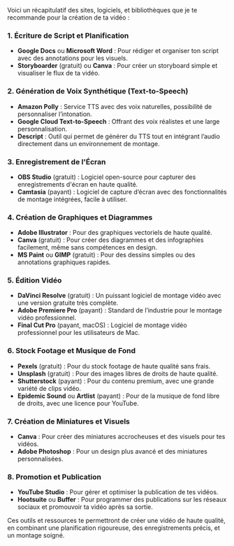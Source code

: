 Voici un récapitulatif des sites, logiciels, et bibliothèques que je te recommande pour la création de ta vidéo :

### 1. **Écriture de Script et Planification**
   - **Google Docs** ou **Microsoft Word** : Pour rédiger et organiser ton script avec des annotations pour les visuels.
   - **Storyboarder** (gratuit) ou **Canva** : Pour créer un storyboard simple et visualiser le flux de ta vidéo.

### 2. **Génération de Voix Synthétique (Text-to-Speech)**
   - **Amazon Polly** : Service TTS avec des voix naturelles, possibilité de personnaliser l’intonation.
   - **Google Cloud Text-to-Speech** : Offrant des voix réalistes et une large personnalisation.
   - **Descript** : Outil qui permet de générer du TTS tout en intégrant l’audio directement dans un environnement de montage.

### 3. **Enregistrement de l'Écran**
   - **OBS Studio** (gratuit) : Logiciel open-source pour capturer des enregistrements d'écran en haute qualité.
   - **Camtasia** (payant) : Logiciel de capture d’écran avec des fonctionnalités de montage intégrées, facile à utiliser.

### 4. **Création de Graphiques et Diagrammes**
   - **Adobe Illustrator** : Pour des graphiques vectoriels de haute qualité.
   - **Canva** (gratuit) : Pour créer des diagrammes et des infographies facilement, même sans compétences en design.
   - **MS Paint** ou **GIMP** (gratuit) : Pour des dessins simples ou des annotations graphiques rapides.

### 5. **Édition Vidéo**
   - **DaVinci Resolve** (gratuit) : Un puissant logiciel de montage vidéo avec une version gratuite très complète.
   - **Adobe Premiere Pro** (payant) : Standard de l’industrie pour le montage vidéo professionnel.
   - **Final Cut Pro** (payant, macOS) : Logiciel de montage vidéo professionnel pour les utilisateurs de Mac.

### 6. **Stock Footage et Musique de Fond**
   - **Pexels** (gratuit) : Pour du stock footage de haute qualité sans frais.
   - **Unsplash** (gratuit) : Pour des images libres de droits de haute qualité.
   - **Shutterstock** (payant) : Pour du contenu premium, avec une grande variété de clips vidéo.
   - **Epidemic Sound** ou **Artlist** (payant) : Pour de la musique de fond libre de droits, avec une licence pour YouTube.

### 7. **Création de Miniatures et Visuels**
   - **Canva** : Pour créer des miniatures accrocheuses et des visuels pour tes vidéos.
   - **Adobe Photoshop** : Pour un design plus avancé et des miniatures personnalisées.

### 8. **Promotion et Publication**
   - **YouTube Studio** : Pour gérer et optimiser la publication de tes vidéos.
   - **Hootsuite** ou **Buffer** : Pour programmer des publications sur les réseaux sociaux et promouvoir ta vidéo après sa sortie.

Ces outils et ressources te permettront de créer une vidéo de haute qualité, en combinant une planification rigoureuse, des enregistrements précis, et un montage soigné.